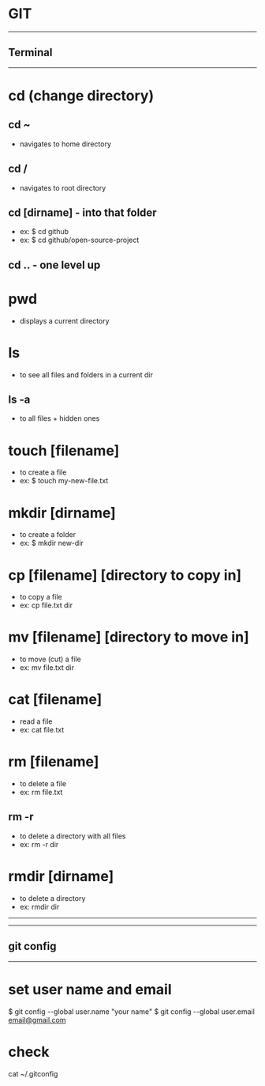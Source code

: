 # GIT

---

## Terminal

---

# cd (change directory)

## cd ~

- navigates to home directory

## cd /

- navigates to root directory

## cd [dirname] - into that folder

- ex: $ cd github
- ex: $ cd github/open-source-project

## cd .. - one level up

# pwd

- displays a current directory

# ls

- to see all files and folders in a current dir

## ls -a

- to all files + hidden ones

# touch [filename]

- to create a file
- ex: $ touch my-new-file.txt

# mkdir [dirname]

- to create a folder
- ex: $ mkdir new-dir

# cp [filename] [directory to copy in]

- to copy a file
- ex: cp file.txt dir

# mv [filename] [directory to move in]

- to move (cut) a file
- ex: mv file.txt dir

# cat [filename]

- read a file
- ex: cat file.txt

# rm [filename]

- to delete a file
- ex: rm file.txt

## rm -r

- to delete a directory with all files
- ex: rm -r dir

# rmdir [dirname]

- to delete a directory
- ex: rmdir dir

---

---

## git config

---

# set user name and email

$ git config --global user.name "your name"
$ git config --global user.email email@gmail.com

# check

cat ~/.gitconfig
